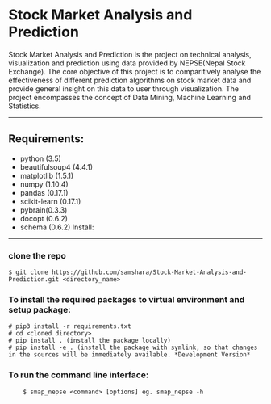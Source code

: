 Stock Market Analysis and Prediction
====================================
Stock Market Analysis and Prediction is the project on technical analysis,
visualization and prediction using data provided by NEPSE(Nepal Stock Exchange).
The core objective of this project is to comparitively analyse the effectiveness
of different prediction algorithms on stock market data and provide general
insight on this data to user through visualization. The project encompasses
the concept of Data Mining, Machine Learning and Statistics.

-------------------------------------------------------------------------------

Requirements:
-------------
- python (3.5)
- beautifulsoup4 (4.4.1)
- matplotlib (1.5.1)
- numpy (1.10.4)
- pandas (0.17.1)
- scikit-learn (0.17.1)
- pybrain(0.3.3)
- docopt (0.6.2)
- schema (0.6.2)
Install:
--------
### clone the repo
	$ git clone https://github.com/samshara/Stock-Market-Analysis-and-Prediction.git <directory_name>

### To install the required packages  to virtual environment and setup package:
	# pip3 install -r requirements.txt
    # cd <cloned directory>
    # pip install . (install the package locally)
    # pip install -e . (install the package with symlink, so that changes in the sources will be immediately available. *Development Version*

### To run the command line interface:
        $ smap_nepse <command> [options] eg. smap_nepse -h
